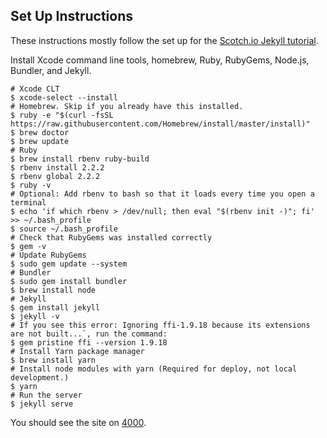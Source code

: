 ## Set Up Instructions

These instructions mostly follow the set up for the [Scotch.io Jekyll tutorial](https://scotch.io/tutorials/getting-started-with-jekyll-plus-a-free-bootstrap-3-starter-theme).

Install Xcode command line tools, homebrew, Ruby, RubyGems, Node.js, Bundler, and Jekyll.

```
# Xcode CLT
$ xcode-select --install
# Homebrew. Skip if you already have this installed.
$ ruby -e "$(curl -fsSL https://raw.githubusercontent.com/Homebrew/install/master/install)"
$ brew doctor
$ brew update
# Ruby
$ brew install rbenv ruby-build
$ rbenv install 2.2.2
$ rbenv global 2.2.2
$ ruby -v
# Optional: Add rbenv to bash so that it loads every time you open a terminal
$ echo 'if which rbenv > /dev/null; then eval "$(rbenv init -)"; fi' >> ~/.bash_profile
$ source ~/.bash_profile
# Check that RubyGems was installed correctly
$ gem -v
# Update RubyGems
$ sudo gem update --system
# Bundler
$ sudo gem install bundler
$ brew install node
# Jekyll
$ gem install jekyll
$ jekyll -v
# If you see this error: Ignoring ffi-1.9.18 because its extensions are not built...`, run the command:
$ gem pristine ffi --version 1.9.18
# Install Yarn package manager
$ brew install yarn
# Install node modules with yarn (Required for deploy, not local development.)
$ yarn
# Run the server
$ jekyll serve
```

You should see the site on [4000](http://127.0.0.1:4000).

